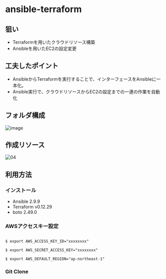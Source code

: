 # ansible-terraform

## 狙い
 - Terraformを用いたクラウドリソース構築
 - Ansibleを用いたEC2の設定変更
 
## 工夫したポイント
 - AnsibleからTerraformを実行することで、インターフェースをAnsibleに一本化。
 - Ansible実行で、クラウドリソースからEC2の設定までの一連の作業を自動化
 
## フォルダ構成
![image](https://user-images.githubusercontent.com/28664816/89120369-c88aca80-d4f0-11ea-9231-bbf6b33429e2.png)
 
## 作成リソース
![04](https://user-images.githubusercontent.com/28664816/89118541-55c62300-d4e1-11ea-9f59-29c440bd6ae6.jpg)

## 利用方法
### インストール
- Ansible 2.9.9
- Terraform v0.12.29
- boto 2.49.0

### AWSアクセスキー設定

```

$ export AWS_ACCESS_KEY_ID="xxxxxxxx"

$ export AWS_SECRET_ACCESS_KEY="xxxxxxxx"

$ export AWS_DEFAULT_REGION="ap-northeast-1"

```

### Git Clone


